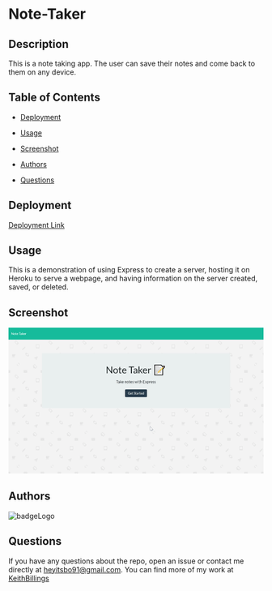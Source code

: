 # Note-Taker

## Description

This is a note taking app. The user can save their notes and come back to them on any device. 

## Table of Contents

 * [Deployment](#deployment)

 * [Usage](#usage)

 * [Screenshot](#screenshot)

 * [Authors](#authors)

 * [Questions](#questions)

## Deployment

<a href="https://note-taking-app-2020.herokuapp.com/"> Deployment Link </a>

## Usage

This is a demonstration of using Express to create a server, hosting it on Heroku to serve a webpage, and having information on the server created, saved, or deleted. 

## Screenshot

![image](./NoteTaker.gif)

## Authors

![badgeLogo](https://img.shields.io/badge/Keith%20Billings-Full%20Stack%20Developer-blue?style=flat-square&logo=undefined)

## Questions

If you have any questions about the repo, open an issue or contact me directly at heyitsbo91@gmail.com. You can find more of my work at [KeithBillings](https://github.com/KeithBillings/)

